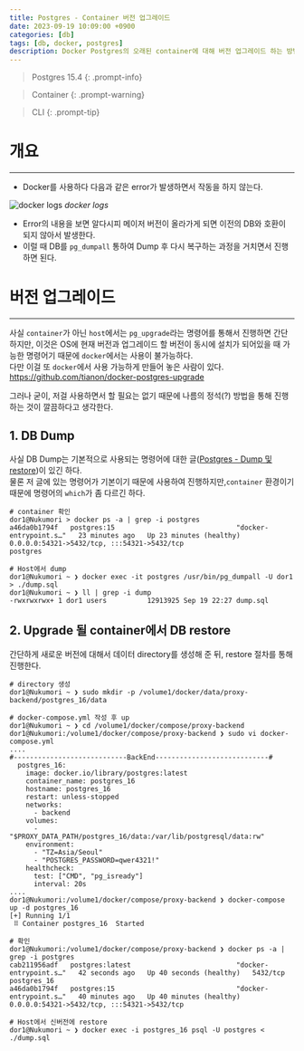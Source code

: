 ```yaml
---
title: Postgres - Container 버전 업그레이드
date: 2023-09-19 10:09:00 +0900
categories: [db]
tags: [db, docker, postgres]
description: Docker Postgres의 오래된 container에 대해 버전 업그레이드 하는 방법이다.
---
```


>Postgres 15.4
{: .prompt-info}

>Container
{: .prompt-warning}

>CLI
{: .prompt-tip}

# 개요
---

* Docker를 사용하다 다음과 같은 error가 발생하면서 작동을 하지 않는다.

![docker logs](/assets/img/post/db/2023-09-19-postgres-upgrade_container_version/1.png)
_docker logs_

* Error의 내용을 보면 알다시피 메이저 버전이 올라가게 되면 이전의 DB와 호환이 되지 않아서 발생한다.
* 이럴 때 DB를 `pg_dumpall` 통하여 Dump 후 다시 복구하는 과정을 거치면서 진행하면 된다.

# 버전 업그레이드
---

사실 `container`가 아닌 `host`에서는 `pg_upgrade`라는 명령어를 통해서 진행하면 간단하지만, 이것은 OS에 현재 버전과 업그레이드 할 버전이 동시에 설치가 되어있을 때 가능한 명령어기 때문에 `docker`에서는 사용이 불가능하다.  
다만 이걸 또 `docker`에서 사용 가능하게 만들어 놓은 사람이 있다.  
<https://github.com/tianon/docker-postgres-upgrade>

그러나 굳이, 저걸 사용하면서 할 필요는 없기 때문에 나름의 정석(?) 방법을 통해 진행하는 것이 깔끔하다고 생각한다.

## 1. DB Dump

사실 DB Dump는 기본적으로 사용되는 명령어에 대한 글([Postgres - Dump 및 restore](/posts/postgres-dump_and_restore/))이 있긴 하다.  
물론 저 글에 있는 명령어가 기본이기 때문에 사용하여 진행하지만,`container` 환경이기 때문에 명령어의 `which`가 좀 다르긴 하다.

```shell
# container 확인
dor1@Nukumori > docker ps -a | grep -i postgres
a46da0b1794f   postgres:15                              "docker-entrypoint.s…"   23 minutes ago   Up 23 minutes (healthy)   0.0.0.0:54321->5432/tcp, :::54321->5432/tcp                                                                                                                      postgres

# Host에서 dump
dor1@Nukumori ~ ❯ docker exec -it postgres /usr/bin/pg_dumpall -U dor1 > ./dump.sql
dor1@Nukumori ~ ❯ ll | grep -i dump
-rwxrwxrwx+ 1 dor1 users          12913925 Sep 19 22:27 dump.sql
```

## 2. Upgrade 될 container에서 DB restore

간단하게 새로운 버전에 대해서 데이터 directory를 생성해 준 뒤, restore 절차를 통해 진행한다.

```shell
# directory 생성
dor1@Nukumori ~ ❯ sudo mkdir -p /volume1/docker/data/proxy-backend/postgres_16/data

# docker-compose.yml 작성 후 up
dor1@Nukumori ~ ❯ cd /volume1/docker/compose/proxy-backend
dor1@Nukumori:/volume1/docker/compose/proxy-backend ❯ sudo vi docker-compose.yml
....
#----------------------------BackEnd----------------------------#
  postgres_16:
    image: docker.io/library/postgres:latest
    container_name: postgres_16
    hostname: postgres_16
    restart: unless-stopped
    networks:
      - backend
    volumes:
      - "$PROXY_DATA_PATH/postgres_16/data:/var/lib/postgresql/data:rw"
    environment:
      - "TZ=Asia/Seoul"
      - "POSTGRES_PASSWORD=qwer4321!"
    healthcheck:
      test: ["CMD", "pg_isready"]
      interval: 20s
....
dor1@Nukumori:/volume1/docker/compose/proxy-backend ❯ docker-compose up -d postgres_16
[+] Running 1/1
 ⠿ Container postgres_16  Started

# 확인
dor1@Nukumori:/volume1/docker/compose/proxy-backend ❯ docker ps -a | grep -i postgres
cab211956adf   postgres:latest                          "docker-entrypoint.s…"   42 seconds ago   Up 40 seconds (healthy)   5432/tcp                                                                                                                                                         postgres_16
a46da0b1794f   postgres:15                              "docker-entrypoint.s…"   40 minutes ago   Up 40 minutes (healthy)   0.0.0.0:54321->5432/tcp, :::54321->5432/tcp

# Host에서 신버전에 restore
dor1@Nukumori ~ ❯ docker exec -i postgres_16 psql -U postgres < ./dump.sql
```